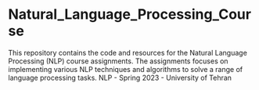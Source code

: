 # Natural_Language_Processing_Course
This repository contains the code and resources for the Natural Language Processing (NLP) course assignments. The assignments focuses on implementing various NLP techniques and algorithms to solve a range of language processing tasks.
NLP - Spring 2023 - University of Tehran
